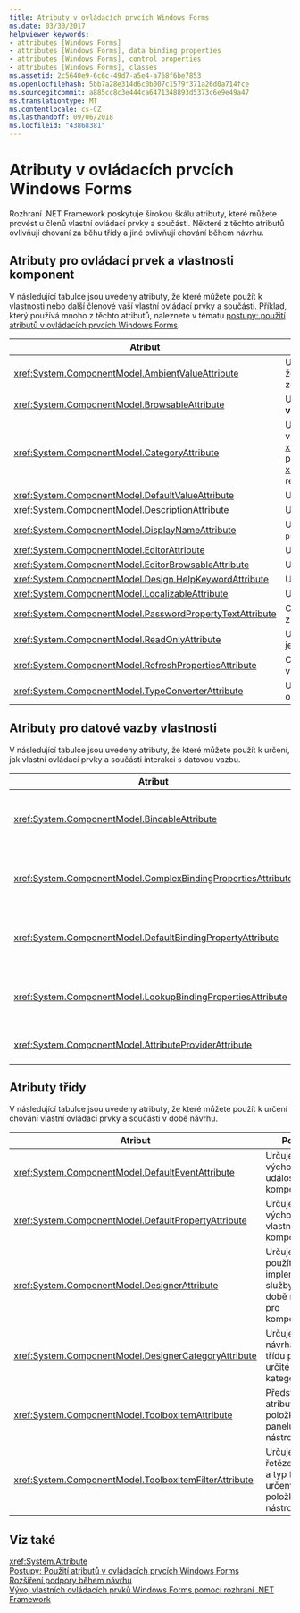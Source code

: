 ```yaml
---
title: Atributy v ovládacích prvcích Windows Forms
ms.date: 03/30/2017
helpviewer_keywords:
- attributes [Windows Forms]
- attributes [Windows Forms], data binding properties
- attributes [Windows Forms], control properties
- attributes [Windows Forms], classes
ms.assetid: 2c5640e9-6c6c-49d7-a5e4-a768f6be7853
ms.openlocfilehash: 5bb7a28e314d6c0b007c1579f371a26d0a714fce
ms.sourcegitcommit: a885cc8c3e444ca6471348893d5373c6e9e49a47
ms.translationtype: MT
ms.contentlocale: cs-CZ
ms.lasthandoff: 09/06/2018
ms.locfileid: "43868381"
---
```

# <a name="attributes-in-windows-forms-controls"></a>Atributy v ovládacích prvcích Windows Forms
Rozhraní .NET Framework poskytuje širokou škálu atributy, které můžete provést u členů vlastní ovládací prvky a součásti. Některé z těchto atributů ovlivňují chování za běhu třídy a jiné ovlivňují chování během návrhu.  
  
## <a name="attributes-for-control-and-component-properties"></a>Atributy pro ovládací prvek a vlastnosti komponent  
 V následující tabulce jsou uvedeny atributy, že které můžete použít k vlastnosti nebo další členové vaší vlastní ovládací prvky a součásti. Příklad, který používá mnoho z těchto atributů, naleznete v tématu [postupy: použití atributů v ovládacích prvcích Windows Forms](../../../../docs/framework/winforms/controls/how-to-apply-attributes-in-windows-forms-controls.md).  
  
|Atribut|Popis|  
|---------------|-----------------|  
|<xref:System.ComponentModel.AmbientValueAttribute>|Určuje hodnotu pro předání do vlastnosti a způsobit, že vlastnost, která má získat jeho hodnotu z jiného zdroje. To se označuje jako *podmínek*.|  
|<xref:System.ComponentModel.BrowsableAttribute>|Určuje, zda vlastnost nebo událost má být zobrazen v **vlastnosti** okna.|  
|<xref:System.ComponentModel.CategoryAttribute>|Určuje název kategorie, ve které chcete seskupit vlastnost nebo událost, když se zobrazí v <xref:System.Windows.Forms.PropertyGrid> ovládacího prvku nastavte na <xref:System.Windows.Forms.PropertySort.Categorized> režimu.|  
|<xref:System.ComponentModel.DefaultValueAttribute>|Určuje výchozí hodnotu pro vlastnost.|  
|<xref:System.ComponentModel.DescriptionAttribute>|Určuje popis pro vlastnost nebo událost.|  
|<xref:System.ComponentModel.DisplayNameAttribute>|Určuje zobrazovaný název vlastnosti, události, nebo `public void` metodu, která nepřijímá žádné argumenty.|  
|<xref:System.ComponentModel.EditorAttribute>|Určuje Změna vlastnosti pomocí editoru.|  
|<xref:System.ComponentModel.EditorBrowsableAttribute>|Určuje, že vlastnost nebo metoda je zobrazit v editoru.|  
|<xref:System.ComponentModel.Design.HelpKeywordAttribute>|Určuje klíčové slovo kontext pro třídu nebo člen.|  
|<xref:System.ComponentModel.LocalizableAttribute>|Určuje, zda vlastnost musí být lokalizována.|  
|<xref:System.ComponentModel.PasswordPropertyTextAttribute>|Označuje, že textová reprezentace objektu je skryt znaky, jako je například hvězdičky z obou stran.|  
|<xref:System.ComponentModel.ReadOnlyAttribute>|Určuje, zda vlastnost nímž je svázán tento atribut je jen pro čtení nebo pro čtení a zápis v době návrhu.|  
|<xref:System.ComponentModel.RefreshPropertiesAttribute>|Označuje, že by měl při změně hodnoty přidružené vlastnosti aktualizovat mřížku vlastností.|  
|<xref:System.ComponentModel.TypeConverterAttribute>|Určuje, jaký typ má být použit jako převaděč pro objekt tento atribut je vázán na.|  
  
## <a name="attributes-for-data-binding-properties"></a>Atributy pro datové vazby vlastnosti  
 V následující tabulce jsou uvedeny atributy, že které můžete použít k určení, jak vlastní ovládací prvky a součásti interakci s datovou vazbu.  
  
|Atribut|Popis|  
|---------------|-----------------|  
|<xref:System.ComponentModel.BindableAttribute>|Určuje, zda vlastnost se obvykle používá pro vazbu.|  
|<xref:System.ComponentModel.ComplexBindingPropertiesAttribute>|Určuje zdroj dat a dat člena vlastnosti pro komponentu.|  
|<xref:System.ComponentModel.DefaultBindingPropertyAttribute>|Určuje výchozí vlastnost vazby pro komponentu.|  
|<xref:System.ComponentModel.LookupBindingPropertiesAttribute>|Určuje zdroj dat a dat člena vlastnosti pro komponentu.|  
|<xref:System.ComponentModel.AttributeProviderAttribute>|Atribut umožňuje přesměrování.|  
  
## <a name="attributes-for-classes"></a>Atributy třídy  
 V následující tabulce jsou uvedeny atributy, že které můžete použít k určení chování vlastní ovládací prvky a součásti v době návrhu.  
  
|Atribut|Popis|  
|---------------|-----------------|  
|<xref:System.ComponentModel.DefaultEventAttribute>|Určuje výchozí událost pro komponentu.|  
|<xref:System.ComponentModel.DefaultPropertyAttribute>|Určuje výchozí vlastnost pro komponentu.|  
|<xref:System.ComponentModel.DesignerAttribute>|Určuje třídu použít k implementaci služby v době návrhu pro komponenty.|  
|<xref:System.ComponentModel.DesignerCategoryAttribute>|Určuje, že návrhář pro třídu patří do určité kategorie.|  
|<xref:System.ComponentModel.ToolboxItemAttribute>|Představuje atribut položky panelu nástrojů.|  
|<xref:System.ComponentModel.ToolboxItemFilterAttribute>|Určuje řetězec filtru a typ filtru určený pro položku sady nástrojů.|  
  
## <a name="see-also"></a>Viz také  
 <xref:System.Attribute>  
 [Postupy: Použití atributů v ovládacích prvcích Windows Forms](../../../../docs/framework/winforms/controls/how-to-apply-attributes-in-windows-forms-controls.md)  
 [Rozšíření podpory během návrhu](https://msdn.microsoft.com/library/d6ac8a6a-42fd-4bc8-bf33-b212811297e2)  
 [Vývoj vlastních ovládacích prvků Windows Forms pomocí rozhraní .NET Framework](../../../../docs/framework/winforms/controls/developing-custom-windows-forms-controls.md)
